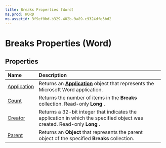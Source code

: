 ```yaml
---
title: Breaks Properties (Word)
ms.prod: WORD
ms.assetid: 3f9ef0bd-b329-402b-9a89-c9324dfe3bd2
---
```



# Breaks Properties (Word)

## Properties



|**Name**|**Description**|
|:-----|:-----|
|[Application](breaks-application-property-word.md)|Returns an  **[Application](application-object-word.md)** object that represents the Microsoft Word application.|
|[Count](breaks-count-property-word.md)|Returns the number of items in the  **Breaks** collection. Read-only **Long** .|
|[Creator](breaks-creator-property-word.md)|Returns a 32-bit integer that indicates the application in which the specified object was created. Read-only  **Long** .|
|[Parent](breaks-parent-property-word.md)|Returns an  **Object** that represents the parent object of the specified **Breaks** collection.|

